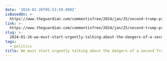 ```yaml
---
date: '2024-01-26T05:53:59.000Z'
isBasedOn: >-
  https://www.theguardian.com/commentisfree/2024/jan/25/second-trump-presidency-dangers-democracy?utm_term=Autofeed&CMP=edit_2221&utm_medium=Social&utm_source=Twitter#Echobox=1706184476
link: >-
  https://www.theguardian.com/commentisfree/2024/jan/25/second-trump-presidency-dangers-democracy?utm_term=Autofeed&CMP=edit_2221&utm_medium=Social&utm_source=Twitter#Echobox=1706184476
slug: >-
  2024-01-26-we-must-start-urgently-talking-about-the-dangers-of-a-second-trump-presiden
tags:
  - politics
title: We must start urgently talking about the dangers of a second Trump presiden
---
```


